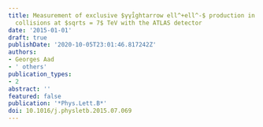 ```yaml
---
title: Measurement of exclusive $γγi̊ghtarrow ell^+ell^-$ production in proton-proton
  collisions at $sqrts = 7$ TeV with the ATLAS detector
date: '2015-01-01'
draft: true
publishDate: '2020-10-05T23:01:46.817242Z'
authors:
- Georges Aad
- ' others'
publication_types:
- 2
abstract: ''
featured: false
publication: '*Phys.Lett.B*'
doi: 10.1016/j.physletb.2015.07.069
---
```


